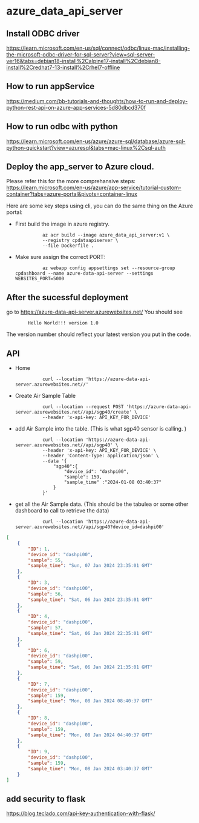 # azure_data_api_server


## Install ODBC driver
https://learn.microsoft.com/en-us/sql/connect/odbc/linux-mac/installing-the-microsoft-odbc-driver-for-sql-server?view=sql-server-ver16&tabs=debian18-install%2Calpine17-install%2Cdebian8-install%2Credhat7-13-install%2Crhel7-offline


## How to run appService
https://medium.com/bb-tutorials-and-thoughts/how-to-run-and-deploy-python-rest-api-on-azure-app-services-5d80dbcd370f


## How to run odbc with python
https://learn.microsoft.com/en-us/azure/azure-sql/database/azure-sql-python-quickstart?view=azuresql&tabs=mac-linux%2Csql-auth


## Deploy the app_server to Azure cloud.
Please refer this for the more comprehansive steps: https://learn.microsoft.com/en-us/azure/app-service/tutorial-custom-container?tabs=azure-portal&pivots=container-linux


Here are some key steps using cli, you can do the same thing on the Azure portal:
- First build the image in azure registry.


                az acr build --image azure_data_api_server:v1 \
                --registry cpdataapiserver \
                --file Dockerfile .


- Make sure assign the correct PORT:


                az webapp config appsettings set --resource-group cpdashboard --name azure-data-api-server --settings WEBSITES_PORT=5000


## After the sucessful deployment
go to https://azure-data-api-server.azurewebsites.net/
You should see 

            Hello World!!! version 1.0

The version number should reflect your latest version you put in the code.


## API
- Home

                curl --location 'https://azure-data-api-server.azurewebsites.net//'

- Create Air Sample Table

                curl --location --request POST 'https://azure-data-api-server.azurewebsites.net//api/sgp40/create' \
                --header 'x-api-key: API_KEY_FOR_DEVICE'

- add Air Sample into the table. (This is what sgp40 sensor is calling. )

                curl --location 'https://azure-data-api-server.azurewebsites.net//api/sgp40' \
                --header 'x-api-key: API_KEY_FOR_DEVICE' \
                --header 'Content-Type: application/json' \
                --data '{
                    "sgp40":{
                        "device_id": "dashpi00",
                        "sample": 159,
                        "sample_time" :"2024-01-08 03:40:37"
                    }
                }'

- get all the Air Sample data. (This should be the tabulea or some other dashboard to call to retrieve the data)

                curl --location 'https://azure-data-api-server.azurewebsites.net//api/sgp40?device_id=dashpi00'

```json
[
    {
        "ID": 1,
        "device_id": "dashpi00",
        "sample": 55,
        "sample_time": "Sun, 07 Jan 2024 23:35:01 GMT"
    },
    {
        "ID": 3,
        "device_id": "dashpi00",
        "sample": 56,
        "sample_time": "Sat, 06 Jan 2024 23:35:01 GMT"
    },
    {
        "ID": 4,
        "device_id": "dashpi00",
        "sample": 57,
        "sample_time": "Sat, 06 Jan 2024 22:35:01 GMT"
    },
    {
        "ID": 6,
        "device_id": "dashpi00",
        "sample": 59,
        "sample_time": "Sat, 06 Jan 2024 21:35:01 GMT"
    },
    {
        "ID": 7,
        "device_id": "dashpi00",
        "sample": 159,
        "sample_time": "Mon, 08 Jan 2024 08:40:37 GMT"
    },
    {
        "ID": 8,
        "device_id": "dashpi00",
        "sample": 159,
        "sample_time": "Mon, 08 Jan 2024 04:40:37 GMT"
    },
    {
        "ID": 9,
        "device_id": "dashpi00",
        "sample": 159,
        "sample_time": "Mon, 08 Jan 2024 03:40:37 GMT"
    }
]
```


## add security to flask

https://blog.teclado.com/api-key-authentication-with-flask/
